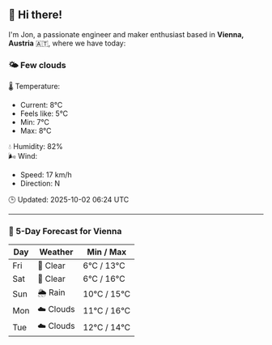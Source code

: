 ## 👋 Hi there!

I'm Jon, a passionate engineer and maker enthusiast based in **Vienna, Austria** 🇦🇹, where we have today:

### 🌤️ Few clouds 

🌡️ Temperature: 
* Current: 8°C
* Feels like: 5°C
* Min: 7°C 
* Max: 8°C  

💧 Humidity: 82%  
🌬️ Wind: 
* Speed: 17 km/h 
* Direction: N  

🕒 Updated: 2025-10-02 06:24 UTC

---

### 📅 5-Day Forecast for Vienna

| Day | Weather | Min / Max |
|-----|---------|------------|
| Fri | 🌙 Clear | 6°C / 13°C |
| Sat | 🌙 Clear | 6°C / 16°C |
| Sun | 🌦️ Rain | 10°C / 15°C |
| Mon | ☁️ Clouds | 11°C / 16°C |
| Tue | ☁️ Clouds | 12°C / 14°C |
